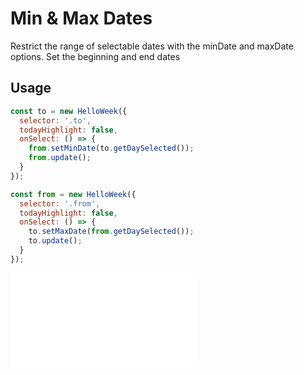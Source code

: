 # Min & Max Dates

Restrict the range of selectable dates with the minDate and maxDate options. Set the beginning and end dates

## Usage

```js
const to = new HelloWeek({
  selector: '.to',
  todayHighlight: false,
  onSelect: () => {
    from.setMinDate(to.getDaySelected());
    from.update();
  }
});

const from = new HelloWeek({
  selector: '.from',
  todayHighlight: false,
  onSelect: () => {
    to.setMaxDate(from.getDaySelected());
    to.update();
  }
});
```

<iframe
    src="docs/v3/demos/06-min-max.html"
    frameborder="no"
    allowfullscreen="allowfullscreen">
</iframe>
